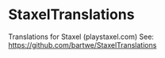 # StaxelTranslations
Translations for Staxel (playstaxel.com)
See: https://github.com/bartwe/StaxelTranslations
